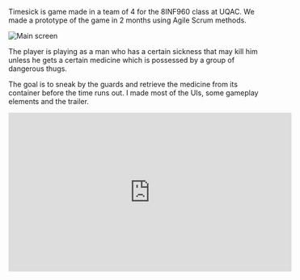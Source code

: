 Timesick is game made in a team of 4 for the 8INF960 class at UQAC. We made a prototype of the game in 2 months using Agile Scrum methods.

![Main screen]({{LOCAL_IMAGE_DIR}}/portfolio/Timesick/game.png "Main game screen")

The player is playing as a man who has a certain sickness that may kill him unless he gets a certain medicine which is possessed by a group of dangerous thugs. 

The goal is to sneak by the guards and retrieve the medicine from its container before the time runs out. I made most of the UIs, some gameplay elements and the trailer.

<iframe width="560" height="315" src="https://www.youtube.com/embed/JwwvScBDNBs" frameborder="0" allow="accelerometer; autoplay; encrypted-media; gyroscope; picture-in-picture" allowfullscreen></iframe>
